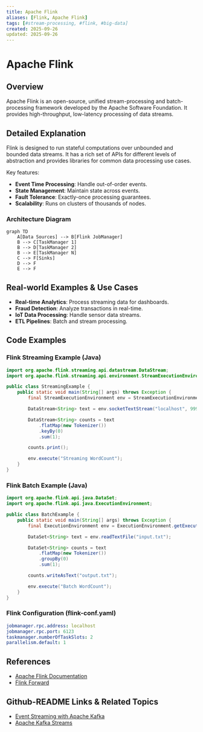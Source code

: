 ```yaml
---
title: Apache Flink
aliases: [Flink, Apache Flink]
tags: [#stream-processing, #flink, #big-data]
created: 2025-09-26
updated: 2025-09-26
---
```


# Apache Flink

## Overview

Apache Flink is an open-source, unified stream-processing and batch-processing framework developed by the Apache Software Foundation. It provides high-throughput, low-latency processing of data streams.

## Detailed Explanation

Flink is designed to run stateful computations over unbounded and bounded data streams. It has a rich set of APIs for different levels of abstraction and provides libraries for common data processing use cases.

Key features:
- **Event Time Processing**: Handle out-of-order events.
- **State Management**: Maintain state across events.
- **Fault Tolerance**: Exactly-once processing guarantees.
- **Scalability**: Runs on clusters of thousands of nodes.

### Architecture Diagram

```mermaid
graph TD
    A[Data Sources] --> B[Flink JobManager]
    B --> C[TaskManager 1]
    B --> D[TaskManager 2]
    B --> E[TaskManager N]
    C --> F[Sinks]
    D --> F
    E --> F
```

## Real-world Examples & Use Cases

- **Real-time Analytics**: Process streaming data for dashboards.
- **Fraud Detection**: Analyze transactions in real-time.
- **IoT Data Processing**: Handle sensor data streams.
- **ETL Pipelines**: Batch and stream processing.

## Code Examples

### Flink Streaming Example (Java)

```java
import org.apache.flink.streaming.api.datastream.DataStream;
import org.apache.flink.streaming.api.environment.StreamExecutionEnvironment;

public class StreamingExample {
    public static void main(String[] args) throws Exception {
        final StreamExecutionEnvironment env = StreamExecutionEnvironment.getExecutionEnvironment();

        DataStream<String> text = env.socketTextStream("localhost", 9999);

        DataStream<String> counts = text
            .flatMap(new Tokenizer())
            .keyBy(0)
            .sum(1);

        counts.print();

        env.execute("Streaming WordCount");
    }
}
```

### Flink Batch Example (Java)

```java
import org.apache.flink.api.java.DataSet;
import org.apache.flink.api.java.ExecutionEnvironment;

public class BatchExample {
    public static void main(String[] args) throws Exception {
        final ExecutionEnvironment env = ExecutionEnvironment.getExecutionEnvironment();

        DataSet<String> text = env.readTextFile("input.txt");

        DataSet<String> counts = text
            .flatMap(new Tokenizer())
            .groupBy(0)
            .sum(1);

        counts.writeAsText("output.txt");

        env.execute("Batch WordCount");
    }
}
```

### Flink Configuration (flink-conf.yaml)

```yaml
jobmanager.rpc.address: localhost
jobmanager.rpc.port: 6123
taskmanager.numberOfTaskSlots: 2
parallelism.default: 1
```

## References

- [Apache Flink Documentation](https://flink.apache.org/documentation/)
- [Flink Forward](https://flink-forward.org/)

## Github-README Links & Related Topics

- [Event Streaming with Apache Kafka](./event-streaming-with-apache-kafka/)
- [Apache Kafka Streams](./apache-kafka-streams/)